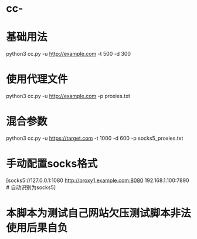 # cc-
# 基础用法
python3 cc.py -u http://example.com -t 500 -d 300

# 使用代理文件
python3 cc.py -u http://example.com -p proxies.txt

# 混合参数
python3 cc.py -u https://target.com -t 1000 -d 600 -p socks5_proxies.txt
# 手动配置socks格式
[socks5://127.0.0.1:1080
http://proxy1.example.com:8080
192.168.1.100:7890  # 自动识别为socks5]
# 本脚本为测试自己网站欠压测试脚本非法使用后果自负

